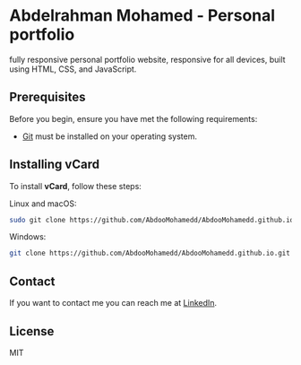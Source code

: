 # Abdelrahman Mohamed - Personal portfolio

fully responsive personal portfolio website, responsive for all devices, built using HTML, CSS, and JavaScript.

## Prerequisites

Before you begin, ensure you have met the following requirements:

- [Git](https://git-scm.com/downloads "Download Git") must be installed on your operating system.

## Installing vCard

To install **vCard**, follow these steps:

Linux and macOS:

```bash
sudo git clone https://github.com/AbdooMohamedd/AbdooMohamedd.github.io.git
```

Windows:

```bash
git clone https://github.com/AbdooMohamedd/AbdooMohamedd.github.io.git
```

## Contact

If you want to contact me you can reach me at [LinkedIn](https://www.linkedin.com/in/abdelrahman-mohamed-167915271/).

## License

MIT
